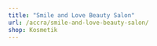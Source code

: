 ```yaml
---
title: "Smile and Love Beauty Salon"
url: /accra/smile-and-love-beauty-salon/
shop: Kosmetik
---
```

